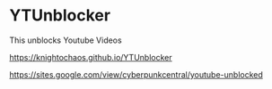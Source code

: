# YTUnblocker
This unblocks Youtube Videos


https://knightochaos.github.io/YTUnblocker


https://sites.google.com/view/cyberpunkcentral/youtube-unblocked
